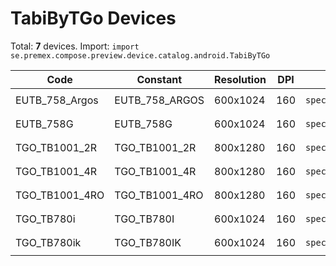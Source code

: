 # TabiByTGo Devices

Total: **7** devices. Import: `import se.premex.compose.preview.device.catalog.android.TabiByTGo`

| Code | Constant | Resolution | DPI | Compose Spec | Preview Usage |
|------|----------|------------|-----|-------------|---------------|
| EUTB_758_Argos | EUTB_758_ARGOS | 600x1024 | 160 | `spec:width=600px,height=1024px,dpi=160` | `@Preview(device = TabiByTGo.EUTB_758_ARGOS)` |
| EUTB_758G | EUTB_758G | 600x1024 | 160 | `spec:width=600px,height=1024px,dpi=160` | `@Preview(device = TabiByTGo.EUTB_758G)` |
| TGO_TB1001_2R | TGO_TB1001_2R | 800x1280 | 160 | `spec:width=800px,height=1280px,dpi=160` | `@Preview(device = TabiByTGo.TGO_TB1001_2R)` |
| TGO_TB1001_4R | TGO_TB1001_4R | 800x1280 | 160 | `spec:width=800px,height=1280px,dpi=160` | `@Preview(device = TabiByTGo.TGO_TB1001_4R)` |
| TGO_TB1001_4RO | TGO_TB1001_4RO | 800x1280 | 160 | `spec:width=800px,height=1280px,dpi=160` | `@Preview(device = TabiByTGo.TGO_TB1001_4RO)` |
| TGO_TB780i | TGO_TB780I | 600x1024 | 160 | `spec:width=600px,height=1024px,dpi=160` | `@Preview(device = TabiByTGo.TGO_TB780I)` |
| TGO_TB780ik | TGO_TB780IK | 600x1024 | 160 | `spec:width=600px,height=1024px,dpi=160` | `@Preview(device = TabiByTGo.TGO_TB780IK)` |

<!-- Generated automatically. Do not edit manually. -->
